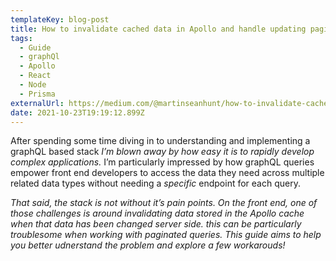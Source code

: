 ```yaml
---
templateKey: blog-post
title: How to invalidate cached data in Apollo and handle updating paginated queries
tags:
  - Guide
  - graphQl
  - Apollo
  - React
  - Node
  - Prisma
externalUrl: https://medium.com/@martinseanhunt/how-to-invalidate-cached-data-in-apollo-and-handle-updating-paginated-queries-379e4b9e4698
date: 2021-10-23T19:19:12.899Z
---
```

After spending some time diving in to understanding and implementing a graphQL based stack *I’m blown away by how easy it is to rapidly develop complex applications.* I’m particularly impressed by how graphQL queries empower front end developers to access the data they need across multiple related data types without needing a *specific* endpoint for each query.

*That said, the stack is not without it’s pain points. On the front end, one of those challenges is around invalidating data stored in the Apollo cache when that data has been changed server side. this can be particularly troublesome when working with paginated queries. This guide aims to help you better udnerstand the problem and explore a few workarouds!*